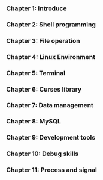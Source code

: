 ### Chapter 1: Introduce
### Chapter 2: Shell programming
### Chapter 3: File operation
### Chapter 4: Linux Environment
### Chapter 5: Terminal
### Chapter 6: Curses library
### Chapter 7: Data management
### Chapter 8: MySQL
### Chapter 9: Development tools
### Chapter 10: Debug skills
### Chapter 11: Process and signal
